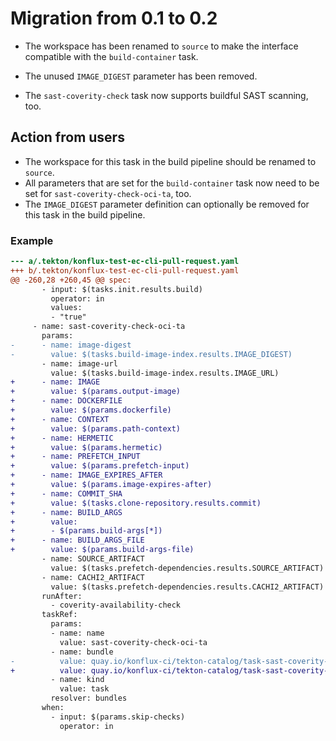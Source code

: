 # Migration from 0.1 to 0.2

- The workspace has been renamed to `source` to make the interface compatible
  with the `build-container` task.

- The unused `IMAGE_DIGEST` parameter has been removed.

- The `sast-coverity-check` task now supports buildful SAST scanning, too.

## Action from users

- The workspace for this task in the build pipeline should be renamed to `source`.
- All parameters that are set for the `build-container` task now need to be set for `sast-coverity-check-oci-ta`, too.
- The `IMAGE_DIGEST` parameter definition can optionally be removed for this task in the build pipeline.

### Example
```diff
--- a/.tekton/konflux-test-ec-cli-pull-request.yaml
+++ b/.tekton/konflux-test-ec-cli-pull-request.yaml
@@ -260,28 +260,45 @@ spec:
       - input: $(tasks.init.results.build)
         operator: in
         values:
         - "true"
     - name: sast-coverity-check-oci-ta
       params:
-      - name: image-digest
-        value: $(tasks.build-image-index.results.IMAGE_DIGEST)
       - name: image-url
         value: $(tasks.build-image-index.results.IMAGE_URL)
+      - name: IMAGE
+        value: $(params.output-image)
+      - name: DOCKERFILE
+        value: $(params.dockerfile)
+      - name: CONTEXT
+        value: $(params.path-context)
+      - name: HERMETIC
+        value: $(params.hermetic)
+      - name: PREFETCH_INPUT
+        value: $(params.prefetch-input)
+      - name: IMAGE_EXPIRES_AFTER
+        value: $(params.image-expires-after)
+      - name: COMMIT_SHA
+        value: $(tasks.clone-repository.results.commit)
+      - name: BUILD_ARGS
+        value:
+        - $(params.build-args[*])
+      - name: BUILD_ARGS_FILE
+        value: $(params.build-args-file)
       - name: SOURCE_ARTIFACT
         value: $(tasks.prefetch-dependencies.results.SOURCE_ARTIFACT)
       - name: CACHI2_ARTIFACT
         value: $(tasks.prefetch-dependencies.results.CACHI2_ARTIFACT)
       runAfter:
         - coverity-availability-check
       taskRef:
         params:
         - name: name
           value: sast-coverity-check-oci-ta
         - name: bundle
-          value: quay.io/konflux-ci/tekton-catalog/task-sast-coverity-check-oci-ta:0.1
+          value: quay.io/konflux-ci/tekton-catalog/task-sast-coverity-check-oci-ta:0.2
         - name: kind
           value: task
         resolver: bundles
       when:
         - input: $(params.skip-checks)
           operator: in

```
